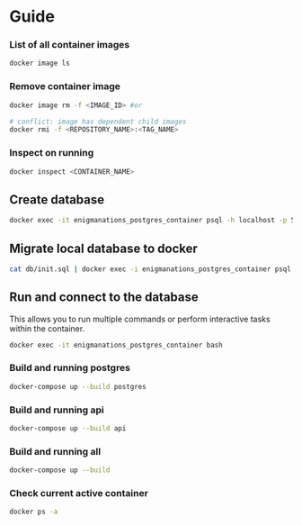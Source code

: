# Guide

### List of all container images

```sh
docker image ls
```

### Remove container image

```sh
docker image rm -f <IMAGE_ID> #or

# conflict: image has dependent child images
docker rmi -f <REPOSITORY_NAME>:<TAG_NAME>
```

### Inspect on running

```sh
docker inspect <CONTAINER_NAME>
```

## Create database

```sh
docker exec -it enigmanations_postgres_container psql -h localhost -p 5432 -U postgres -c 'create database "eniqlo-store"'
```

## Migrate local database to docker

```sh
cat db/init.sql | docker exec -i enigmanations_postgres_container psql -h localhost -p 5432 -U postgres -d eniqlo-store
```

## Run and connect to the database

This allows you to run multiple commands or perform interactive tasks within the container.

```sh
docker exec -it enigmanations_postgres_container bash
```

### Build and running postgres

```sh
docker-compose up --build postgres
```

### Build and running api

```sh
docker-compose up --build api
```

### Build and running all

```sh
docker-compose up --build
```

### Check current active container

```sh
docker ps -a
```
